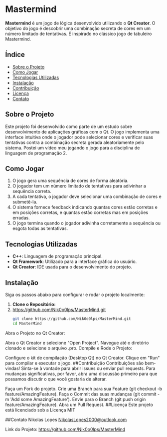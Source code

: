 # Mastermind

**Mastermind** é um jogo de lógica desenvolvido utilizando o **Qt Creator**. O objetivo do jogo é descobrir uma combinação secreta de cores em um número limitado de tentativas. É inspirado no clássico jogo de tabuleiro Mastermind.

## Índice

- [Sobre o Projeto](#sobre-o-projeto)
- [Como Jogar](#como-jogar)
- [Tecnologias Utilizadas](#tecnologias-utilizadas)
- [Instalação](#instalação)
- [Contribuição](#contribuição)
- [Licença](#licença)
- [Contato](#contato)

## Sobre o Projeto

Este projeto foi desenvolvido como parte de um estudo sobre desenvolvimento de aplicações gráficas com o Qt. O jogo implementa uma interface intuitiva onde o jogador pode selecionar cores e verificar suas tentativas contra a combinação secreta gerada aleatoriamente pelo sistema.
Postei um vídeo meu jogando o jogo para a disciplina de linguagem de programação 2.

## Como Jogar

1. O jogo gera uma sequência de cores de forma aleatória.
2. O jogador tem um número limitado de tentativas para adivinhar a sequência correta.
3. A cada tentativa, o jogador deve selecionar uma combinação de cores e submetê-la.
4. O sistema fornece feedback indicando quantas cores estão corretas e em posições corretas, e quantas estão corretas mas em posições erradas.
5. O jogo termina quando o jogador adivinha corretamente a sequência ou esgota todas as tentativas.

## Tecnologias Utilizadas

- **C++**: Linguagem de programação principal.
- **Qt Framework**: Utilizado para a interface gráfica do usuário.
- **Qt Creator**: IDE usada para o desenvolvimento do projeto.


## Instalação

Siga os passos abaixo para configurar e rodar o projeto localmente:

1. **Clone o Repositório:**
2. https://github.com/Nik0o0lps/MasterMind.git
   ```bash
   git clone https://github.com/Nik0o0lps/MasterMind.git
   cd MasterMind
Abra o Projeto no Qt Creator:

Abra o Qt Creator e selecione "Open Project".
Navegue até o diretório clonado e selecione o arquivo .pro.
Compile e Rode o Projeto:

Configure o kit de compilação (Desktop Qt) no Qt Creator.
Clique em "Run" para compilar e executar o jogo.
##Contribuição
Contribuições são bem-vindas! Sinta-se à vontade para abrir issues ou enviar pull requests. Para mudanças significativas, por favor, abra uma discussão primeiro para que possamos discutir o que você gostaria de alterar.

Faça um Fork do projeto.
Crie uma Branch para sua Feature (git checkout -b feature/AmazingFeature).
Faça o Commit das suas mudanças (git commit -m 'Add some AmazingFeature').
Envie para o Branch (git push origin feature/AmazingFeature).
Abra um Pull Request.
##Licença
Este projeto está licenciado sob a Licença MIT

##Contato
Nikolas Lopes
NikolasLopes2000@outlook.com

Link do Projeto: https://github.com/Nik0o0lps/MasterMind
